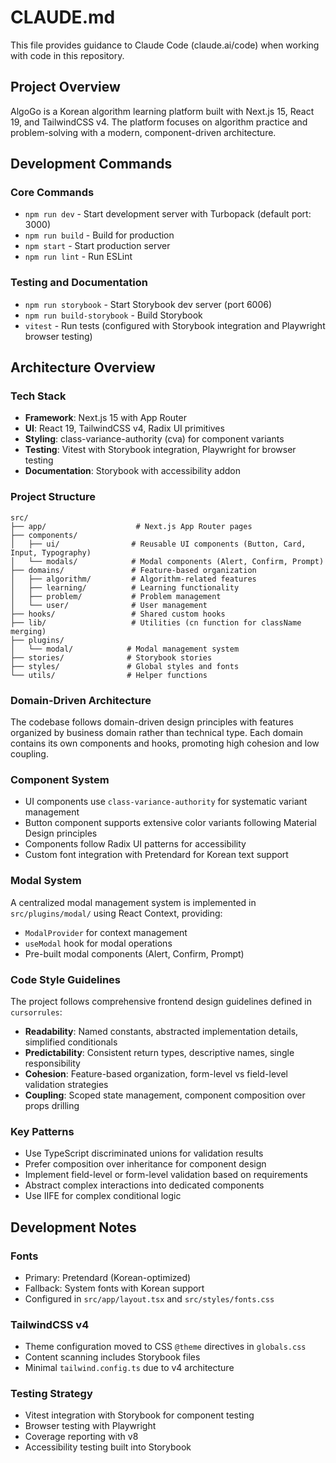# CLAUDE.md

This file provides guidance to Claude Code (claude.ai/code) when working with code in this repository.

## Project Overview

AlgoGo is a Korean algorithm learning platform built with Next.js 15, React 19, and TailwindCSS v4. The platform focuses on algorithm practice and problem-solving with a modern, component-driven architecture.

## Development Commands

### Core Commands
- `npm run dev` - Start development server with Turbopack (default port: 3000)
- `npm run build` - Build for production 
- `npm start` - Start production server
- `npm run lint` - Run ESLint

### Testing and Documentation
- `npm run storybook` - Start Storybook dev server (port 6006)
- `npm run build-storybook` - Build Storybook
- `vitest` - Run tests (configured with Storybook integration and Playwright browser testing)

## Architecture Overview

### Tech Stack
- **Framework**: Next.js 15 with App Router
- **UI**: React 19, TailwindCSS v4, Radix UI primitives
- **Styling**: class-variance-authority (cva) for component variants
- **Testing**: Vitest with Storybook integration, Playwright for browser testing
- **Documentation**: Storybook with accessibility addon

### Project Structure

```
src/
├── app/                    # Next.js App Router pages
├── components/
│   ├── ui/                # Reusable UI components (Button, Card, Input, Typography)
│   └── modals/            # Modal components (Alert, Confirm, Prompt)
├── domains/               # Feature-based organization
│   ├── algorithm/         # Algorithm-related features
│   ├── learning/          # Learning functionality
│   ├── problem/           # Problem management
│   └── user/              # User management
├── hooks/                 # Shared custom hooks
├── lib/                   # Utilities (cn function for className merging)
├── plugins/
│   └── modal/            # Modal management system
├── stories/              # Storybook stories
├── styles/               # Global styles and fonts
└── utils/                # Helper functions
```

### Domain-Driven Architecture
The codebase follows domain-driven design principles with features organized by business domain rather than technical type. Each domain contains its own components and hooks, promoting high cohesion and low coupling.

### Component System
- UI components use `class-variance-authority` for systematic variant management
- Button component supports extensive color variants following Material Design principles
- Components follow Radix UI patterns for accessibility
- Custom font integration with Pretendard for Korean text support

### Modal System
A centralized modal management system is implemented in `src/plugins/modal/` using React Context, providing:
- `ModalProvider` for context management
- `useModal` hook for modal operations
- Pre-built modal components (Alert, Confirm, Prompt)

### Code Style Guidelines
The project follows comprehensive frontend design guidelines defined in `cursorrules`:
- **Readability**: Named constants, abstracted implementation details, simplified conditionals
- **Predictability**: Consistent return types, descriptive names, single responsibility
- **Cohesion**: Feature-based organization, form-level vs field-level validation strategies
- **Coupling**: Scoped state management, component composition over props drilling

### Key Patterns
- Use TypeScript discriminated unions for validation results
- Prefer composition over inheritance for component design
- Implement field-level or form-level validation based on requirements
- Abstract complex interactions into dedicated components
- Use IIFE for complex conditional logic

## Development Notes

### Fonts
- Primary: Pretendard (Korean-optimized)
- Fallback: System fonts with Korean support
- Configured in `src/app/layout.tsx` and `src/styles/fonts.css`

### TailwindCSS v4
- Theme configuration moved to CSS `@theme` directives in `globals.css`
- Content scanning includes Storybook files
- Minimal `tailwind.config.ts` due to v4 architecture

### Testing Strategy
- Vitest integration with Storybook for component testing
- Browser testing with Playwright
- Coverage reporting with v8
- Accessibility testing built into Storybook